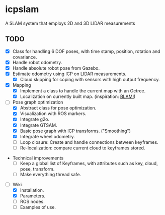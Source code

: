 # icpslam
A SLAM system that employs 2D and 3D LIDAR measurements


## TODO
- [X] Class for handling 6 DOF poses, with time stamp, position, rotation and covariance.
- [X] Handle robot odometry.
- [X] Handle absolute robot pose from Gazebo.
- [X] Estimate odometry using ICP on LIDAR measurements.
  - [X] Cloud skipping for coping with sensors with high output frequency.
- [X] Mapping
  - [X] Implement a class to handle the current map with an Octree.
  - [X] Localization on currently built map. (inspiration: [BLAM!](https://github.com/erik-nelson/blam))
- [ ] Pose graph optimization
  - [X] Abstract class for pose optimization.
  - [X] Visualization with ROS markers.
  - [X] Integrate g2o.
  - [X] Integrate GTSAM.
  - [X] Basic pose graph with ICP transforms. ("Smoothing")
  - [X] Integrate wheel odometry.
  - [ ] Loop closure: Create and handle connections between keyframes.
  - [ ] Re-localization: compare current cloud to keyframes stored.
- Technical improvements
  - [ ] Keep a global list of Keyframes, with attributes such as key, cloud, pose, transform.
  - [ ] Make everything thread safe.
- [ ] Wiki
  - [X] Installation.
  - [X] Parameters.
  - [ ] ROS nodes.
  - [ ] Examples of use.
